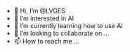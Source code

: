 - 👋 Hi, I’m @LVGES
- 👀 I’m interested in AI
- 🌱 I’m currently learning how to use AI
- 💞️ I’m looking to collaborate on ...
- 📫 How to reach me ...

<!---
LVGES/LVGES is a ✨ special ✨ repository because its `README.md` (this file) appears on your GitHub profile.
You can click the Preview link to take a look at your changes.
--->
